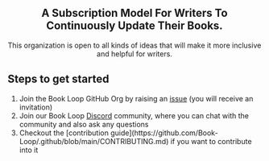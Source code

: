 <div align="center">
  <h2> A Subscription Model For Writers To Continuously Update Their Books.</h2>
  <p>This organization is open to all kinds of ideas that will make it more inclusive and helpful for writers.</p>
</div>

<h2>Steps to get started</h2>

<ol>
    <li>Join the Book Loop GitHub Org by raising an <a href="#">issue</a> (you will receive an invitation)</li>
    <li> Join our Book Loop <a href="#">Discord</a> community, where you can chat with the community and also ask any questions</li>
    <li> Checkout the [contribution guide](https://github.com/Book-Loop/.github/blob/main/CONTRIBUTING.md) if you want to contribute into it</li>
</ol>
